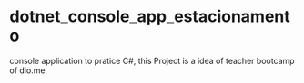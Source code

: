 # dotnet_console_app_estacionamento
console application to pratice C#, this Project is a idea of teacher bootcamp of dio.me 
